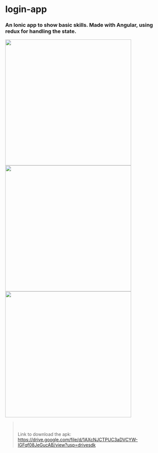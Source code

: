# login-app
### An Ionic app to show basic skills. Made with Angular, using redux for handling the state.

<img src='https://github.com/ydgcdeveloper/login-app/assets/63915445/b014c909-1560-456f-aa42-5b6477b04923' height='400px'>
<img src='https://github.com/ydgcdeveloper/login-app/assets/63915445/0bdae2df-3aa0-40e8-a7da-d8256d8871d1' height='400px'>
<img src='https://github.com/ydgcdeveloper/login-app/assets/63915445/9c0475a7-6095-4122-8e6e-f56e954fb7cb' height='400px'>

> <br>
>
> Link to download the apk:
https://drive.google.com/file/d/1AXcNJCTPUC3aDVCYW-IGFqf08JeGucAB/view?usp=drivesdk
